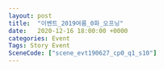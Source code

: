 ```yaml
---
layout: post
title:  "이벤트_2019여름_0화_오프닝"
date:   2020-12-16 18:00:00 +0000
categories: Event
Tags: Story Event
SceneCode: ["scene_evt190627_cp0_q1_s10"]
---
```


